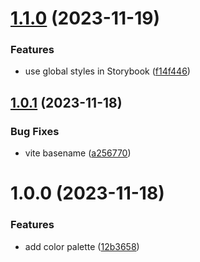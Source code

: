 # [1.1.0](https://github.com/weronikaolejniczak/frontend-quiz-app/compare/v1.0.1...v1.1.0) (2023-11-19)


### Features

* use global styles in Storybook ([f14f446](https://github.com/weronikaolejniczak/frontend-quiz-app/commit/f14f446b24bb45da605d7fee3373ce10117448ca))

## [1.0.1](https://github.com/weronikaolejniczak/frontend-quiz-app/compare/v1.0.0...v1.0.1) (2023-11-18)


### Bug Fixes

* vite basename ([a256770](https://github.com/weronikaolejniczak/frontend-quiz-app/commit/a25677035e210e805d65503072ad5ba06ea59a91))

# 1.0.0 (2023-11-18)


### Features

* add color palette ([12b3658](https://github.com/weronikaolejniczak/frontend-quiz-app/commit/12b36587d2dffa7246c02240ed000dce7bedf383))
